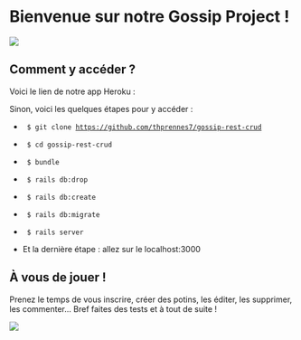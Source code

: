 # Bienvenue sur notre Gossip Project ! 

![](https://media.giphy.com/media/ASd0Ukj0y3qMM/giphy.gif)

## Comment y accéder ?

Voici le lien de notre app Heroku : 

Sinon, voici les quelques étapes pour y accéder : 

- <code> $ git clone https://github.com/thprennes7/gossip-rest-crud </code>

- <code> $ cd gossip-rest-crud </code>

- <code> $ bundle </code>

- <code> $ rails db:drop </code>

- <code> $ rails db:create </code>

- <code> $ rails db:migrate </code>

- <code> $ rails server </code>

- Et la dernière étape : allez sur le localhost:3000 

## À vous de jouer ! 

Prenez le temps de vous inscrire, créer des potins, les éditer, les supprimer, les commenter... 
Bref faites des tests et à tout de suite ! 

![](https://media.giphy.com/media/1X7hktuJcSqIollFII/giphy.gif)
